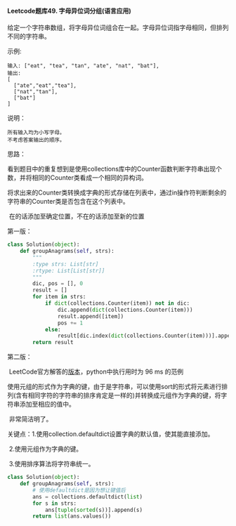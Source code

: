 #### Leetcode题库49. 字母异位词分组(语言应用)

给定一个字符串数组，将字母异位词组合在一起。字母异位词指字母相同，但排列不同的字符串。

示例:

```
输入: ["eat", "tea", "tan", "ate", "nat", "bat"],
输出:
[
  ["ate","eat","tea"],
  ["nat","tan"],
  ["bat"]
]
```


说明：

```
所有输入均为小写字母。
不考虑答案输出的顺序。
```

思路：

​	看到题目中的重复想到是使用collections库中的Counter函数判断字符串出现个数，并将相同的Counter类看成一个相同的异构词。

​	将求出来的Counter类转换成字典的形式存储在列表中，通过in操作符判断剩余的字符串的Counter类是否包含在这个列表中。

​	在的话添加至确定位置，不在的话添加至新的位置

第一版：

```python
class Solution(object):
    def groupAnagrams(self, strs):
        """
        :type strs: List[str]
        :rtype: List[List[str]]
        """
        dic, pos = [], 0
        result = []
        for item in strs:
            if dict(collections.Counter(item)) not in dic:
                dic.append(dict(collections.Counter(item)))
                result.append([item])
                pos += 1
            else:
                result[dic.index(dict(collections.Counter(item)))].append(item)
        return result
```

第二版：

​	LeetCode官方解答的[版本](https://leetcode-cn.com/problems/two-sum/solution/zi-mu-yi-wei-ci-fen-zu-by-leetcode/)，python中执行用时为 96 ms 的范例

​	使用元组的形式作为字典的键，由于是字符串，可以使用sort的形式将元素进行排列(含有相同字符的字符串的排序肯定是一样的)并转换成元组作为字典的键，将字符串添加至相应的值中。

​	非常简洁明了。

​	关键点：1.使用collection.defaultdict设置字典的默认值，使其能直接添加。

​					2.使用元组作为字典的键。

​					3.使用排序算法将字符串统一。					

```python
class Solution(object):
    def groupAnagrams(self, strs):
        # 使用defaultdict是因为想让键值后
        ans = collections.defaultdict(list)
        for s in strs:
            ans[tuple(sorted(s))].append(s)
        return list(ans.values())
```
